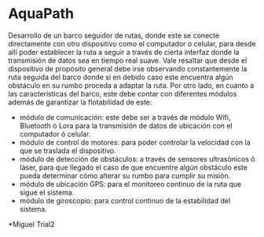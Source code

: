 # AquaPath

Desarrollo de un barco seguidor de rutas, donde este se conecte directamente con otro dispositivo como el computador o celular, para desde allí poder establecer la ruta a seguir a través de cierta interfaz donde la transmisión de datos sea en tiempo real suave. Vale resaltar que desde el dispositivo de propósito general debe irse observando constantemente la ruta seguida del barco donde si en debido caso este encuentra algún obstáculo en su rumbo proceda a adaptar la ruta.
Por otro lado, en cuanto a las características del barco, este debe contar con diferentes módulos además de garantizar la flotabilidad de este:

* módulo de comunicación: este debe ser a través de módulo Wifi, Bluetooth ó Lora para la transmisión de datos de ubicación con el computador ó celular.
* módulo de control de motores: para poder controlar la velocidad con la que se traslada el dispositivo.
* módulo de detección de obstáculos: a través de sensores ultrasónicos ó láser, para que llegado el caso de que encuentre algún obstáculo este pueda determinar cómo alterar su rumbo para cumplir su misión.
* módulo de ubicación GPS: para el monitoreo continuo de la ruta que sigue el sistema.
* módulo de giroscopio: para control continuo de la estabilidad del sistema.

*Miguel Trial2
